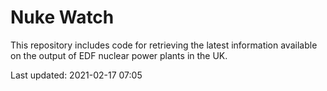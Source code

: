 # Nuke Watch

This repository includes code for retrieving the latest information available on the output of EDF nuclear power plants in the UK.

Last updated: 2021-02-17 07:05